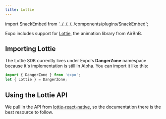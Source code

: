 ```yaml
---
title: Lottie
---
```


import SnackEmbed from '../../../../components/plugins/SnackEmbed';

Expo includes support for [Lottie](https://airbnb.design/lottie/), the animation library from AirBnB.

<SnackEmbed snackId="Byu2WM2af" />


## Importing Lottie

The Lottie SDK currently lives under Expo's **DangerZone** namespace because it's implementation is still in Alpha. You can import it like this:

```javascript
import { DangerZone } from 'expo';
let { Lottie } = DangerZone;
```

## Using the Lottie API

We pull in the API from [lottie-react-native](https://github.com/airbnb/lottie-react-native#basic-usage), so the documentation there is the best resource to follow.

#